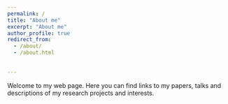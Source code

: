 ```yaml
---
permalink: /
title: "About me"
excerpt: "About me"
author_profile: true
redirect_from: 
  - /about/
  - /about.html
  
 
---
```

Welcome to my web page. Here you can find links to my papers, talks and descriptions of my research projects and interests. 
